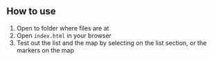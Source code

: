 ## How to use
1. Open to folder where files are at
2. Open `index.html` in your browser
3. Test out the list and the map by selecting on the list section, or the markers on the map